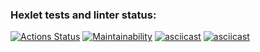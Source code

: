 ### Hexlet tests and linter status:
[![Actions Status](https://github.com/Blind-Beast/python-project-49/actions/workflows/hexlet-check.yml/badge.svg)](https://github.com/Blind-Beast/python-project-49/actions)
[![Maintainability](https://api.codeclimate.com/v1/badges/caaee538cb8cd2e8e8b0/maintainability)](https://codeclimate.com/github/Blind-Beast/python-project-49/maintainability)
[![asciicast](https://asciinema.org/a/X3agme6w3K4T8wGJaX6Ac8LhZ.svg)](https://asciinema.org/a/X3agme6w3K4T8wGJaX6Ac8LhZ)
[![asciicast](https://asciinema.org/a/foeoDPbvJzwMp7VNdaW1QxY8j.svg)](https://asciinema.org/a/foeoDPbvJzwMp7VNdaW1QxY8j)